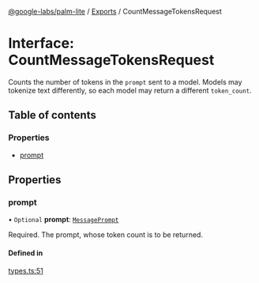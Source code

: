 [@google-labs/palm-lite](../README.md) / [Exports](../modules.md) / CountMessageTokensRequest

# Interface: CountMessageTokensRequest

Counts the number of tokens in the `prompt` sent to a model. Models may tokenize text differently, so each model may return a different `token_count`.

## Table of contents

### Properties

- [prompt](CountMessageTokensRequest.md#prompt)

## Properties

### prompt

• `Optional` **prompt**: [`MessagePrompt`](MessagePrompt.md)

Required. The prompt, whose token count is to be returned.

#### Defined in

[types.ts:51](https://github.com/google/labs-prototypes/blob/99919d5/seeds/palm-lite/src/types.ts#L51)

